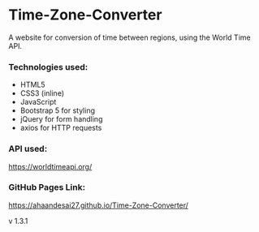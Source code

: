 # Time-Zone-Converter
A website for conversion of time between regions, using the World Time API.

### Technologies used:
- HTML5
- CSS3 (inline)
- JavaScript
- Bootstrap 5 for styling
- jQuery for form handling
- axios for HTTP requests


### API used:
https://worldtimeapi.org/


### GitHub Pages Link:
https://ahaandesai27.github.io/Time-Zone-Converter/


v 1.3.1
